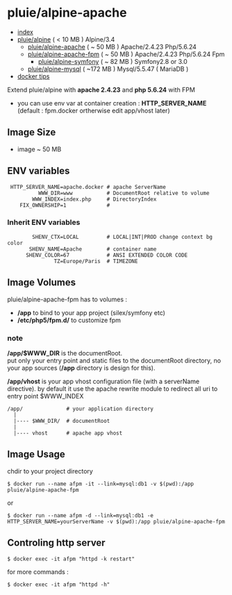 # pluie/alpine-apache

- [index][1]
- [pluie/alpine][2]                       ( < 10 MB ) Alpine/3.4
    - [pluie/alpine-apache][3]            ( ~ 50 MB ) Apache/2.4.23 Php/5.6.24
    - [pluie/alpine-apache-fpm][7]        ( ~ 50 MB ) Apache/2.4.23 Php/5.6.24 Fpm
        - [pluie/alpine-symfony][6]       ( ~ 82 MB ) Symfony2.8 or 3.0
    - [pluie/alpine-mysql][4]             ( ~172 MB ) Mysql/5.5.47 ( MariaDB )
- [docker tips][5]

Extend pluie/alpine with __apache 2.4.23__ and __php 5.6.24__ with FPM

- you can use env var at container creation : __HTTP_SERVER_NAME__ (default : fpm.docker ortherwise edit app/vhost later)


## Image Size

- image ~ 50 MB

## ENV variables

```
 HTTP_SERVER_NAME=apache.docker # apache ServerName  
          WWW_DIR=www           # DocumentRoot relative to volume  
        WWW_INDEX=index.php     # DirectoryIndex
    FIX_OWNERSHIP=1             # 
```

### Inherit ENV variables

```
        SHENV_CTX=LOCAL         # LOCAL|INT|PROD change context bg color
       SHENV_NAME=Apache        # container name 
      SHENV_COLOR=67            # ANSI EXTENDED COLOR CODE
               TZ=Europe/Paris  # TIMEZONE
```

## Image Volumes

pluie/alpine-apache-fpm has to volumes :

- __/app__ to bind to your app project (silex/symfony etc)  
- __/etc/php5/fpm.d/__ to customize fpm 

### note

__/app/$WWW_DIR__ is the documentRoot.  
put only your entry point and static files to the documentRoot directory, no your app sources
(__/app__ directory is design for this).

__/app/vhost__ is your app vhost configuration file (with a serverName directive).
by default it use the apache rewrite module to redirect all uri to entry point $WWW_INDEX 



```
/app/              # your application directory
  |
  |---- $WWW_DIR/  # documentRoot
  |
  |---- vhost      # apache app vhost
```


## Image Usage

chdir to your project directory
```
$ docker run --name afpm -it --link=mysql:db1 -v $(pwd):/app pluie/alpine-apache-fpm
```
or
```
$ docker run --name afpm -d --link=mysql:db1 -e HTTP_SERVER_NAME=yourServerName -v $(pwd):/app pluie/alpine-apache-fpm
```


## Controling http server

```
$ docker exec -it afpm "httpd -k restart"
```
for more commands :
```
$ docker exec -it afpm "httpd -h"
```

 [1]: https://github.com/pluie-org/docker-images
 [2]: https://github.com/pluie-org/docker-images/tree/master/pluie/alpine
 [3]: https://github.com/pluie-org/docker-images/tree/master/pluie/alpine-mysql
 [4]: https://github.com/pluie-org/docker-images/tree/master/pluie/alpine-apache
 [7]: https://github.com/pluie-org/docker-images/tree/master/pluie/alpine-apache-fpm
 [5]: https://github.com/pluie-org/docker-images/blob/master/DOCKER.md
 [6]: https://github.com/pluie-org/docker-images/tree/master/pluie/alpine-symfony
